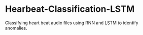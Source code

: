 # Hearbeat-Classification-LSTM
Classifying heart beat audio files using RNN and LSTM to identify anomalies.
